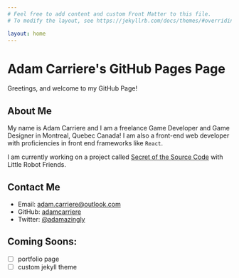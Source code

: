 ```yaml
---
# Feel free to add content and custom Front Matter to this file.
# To modify the layout, see https://jekyllrb.com/docs/themes/#overriding-theme-defaults

layout: home
---
```



# Adam Carriere's GitHub Pages Page

Greetings, and welcome to my GitHub Page!

## About Me

My name is Adam Carriere and I am a freelance Game Developer and Game Designer in Montreal, Quebec Canada! I am also a front-end web developer with proficiencies in front end frameworks like `React`.

I am currently working on a project called [Secret of the Source Code](https://secretofthesourcecode.com/) with Little Robot Friends.

## Contact Me

- Email: [adam.carriere@outlook.com](mailto:adam.carriere@outlook.com)
- GitHub: [adamcarriere](https://github.com/adamcarriere)
- Twitter: [@adamazingly](https://twitter.com/adamazingly)

## Coming Soons:

- [ ] portfolio page
- [ ] custom jekyll theme
